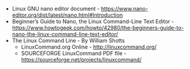 - Linux GNU nano editor document - https://www.nano-editor.org/dist/latest/nano.html#Introduction   
- Beginner’s Guide to Nano, the Linux Command-Line Text Editor - https://www.howtogeek.com/howto/42980/the-beginners-guide-to-nano-the-linux-command-line-text-editor/   
- The Linux Command Line - By William Shotts   
   - LinuxCommand.org Online - http://linuxcommand.org/     
   - SOURCEFORGE LinuxCommand PDF file - https://sourceforge.net/projects/linuxcommand/     
